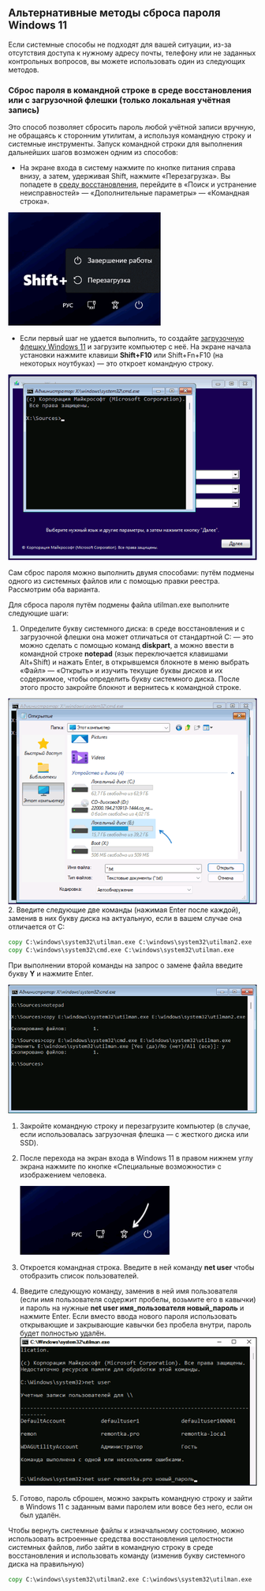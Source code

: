 ## Альтернативные методы сброса пароля Windows 11

Если системные способы не подходят для вашей ситуации, из-за отсутствия доступа к нужному адресу почты, телефону или не заданных контрольных вопросов, вы можете использовать один из следующих методов.

### Сброс пароля в командной строке в среде восстановления или с загрузочной флешки (только локальная учётная запись)

Это способ позволяет сбросить пароль любой учётной записи вручную, не обращаясь к сторонним утилитам, а используя командную строку и системные инструменты. Запуск командной строки для выполнения дальнейших шагов возможен одним из способов:

- На экране входа в систему нажмите по кнопке питания справа внизу, а затем, удерживая Shift, нажмите «Перезагрузка». Вы попадете в [среду восстановления](https://remontka.pro/recovery-environment-windows-11/), перейдите в «Поиск и устранение неисправностей» — «Дополнительные параметры» — «Командная строка».

![Зайти в среду восстановления с экрана блокировки Windows 11](/Media/Pictures/Windows_10-11_password_reset/Зайти_в_среду_восстановления_с_экрана_блокировки_Windows_11.png)

- Если первый шаг не удается выполнить, то создайте [загрузочную флешку Windows 11](https://remontka.pro/windows-11-boot-usb/) и загрузите компьютер с неё. На экране начала установки нажмите клавиши **Shift+F10** или Shift+Fn+F10 (на некоторых ноутбуках) — это откроет командную строку.

![Запуск командной строки с загрузочной флешки](/Media/Pictures/Windows_10-11_password_reset/Запуск_командной_строки_с_загрузочной_флешки.png)

Сам сброс пароля можно выполнить двумя способами: путём подмены одного из системных файлов или с помощью правки реестра. Рассмотрим оба варианта.

Для сброса пароля путём подмены файла utilman.exe выполните следующие шаги:

1. Определите букву системного диска: в среде восстановления и с загрузочной флешки она может отличаться от стандартной C: — это можно сделать с помощью команд **diskpart**, а можно ввести в командной строке **notepad** (язык переключается клавишами Alt+Shift) и нажать Enter, в открывшемся блокноте в меню выбрать «Файл» — «Открыть» и изучить текущие буквы дисков и их содержимое, чтобы определить букву системного диска. После этого просто закройте блокнот и вернитесь к командной строке.

![Посмотреть текущую букву системного диска](/Media/Pictures/Windows_10-11_password_reset/Посмотреть_текущую_букву_системного_диска.png)
2. Введите следующие две команды (нажимая Enter после каждой), заменив в них букву диска на актуальную, если в вашем случае она отличается от C:

```cmd
copy C:\windows\system32\utilman.exe C:\windows\system32\utilman2.exe
copy C:\windows\system32\cmd.exe C:\windows\system32\utilman.exe
```

При выполнении второй команды на запрос о замене файла введите букву **Y** и нажмите Enter.

![Подмена utilman.exe файлом cmd.exe](/Media/Pictures/Windows_10-11_password_reset/Подмена_utilman.exe_файлом_cmd.exe.png)

1. Закройте командную строку и перезагрузите компьютер (в случае, если использовалась загрузочная флешка — с жесткого диска или SSD).
2. После перехода на экран входа в Windows 11 в правом нижнем углу экрана нажмите по кнопке «Специальные возможности» с изображением человека. 
   
   ![Открыть командную строку через специальные возможности](/Media/Pictures/Windows_10-11_password_reset/Открыть_командную_строку_через_специальные_возможности.png)

1. Откроется командная строка. Введите в ней команду **net user** чтобы отобразить список пользователей.
2. Введите следующую команду, заменив в ней имя пользователя (если имя пользователя содержит пробелы, возьмите его в кавычки) и пароль на нужные **net user имя_пользователя новый_пароль** и нажмите Enter. Если вместо ввода нового пароля использовать открывающие и закрывающие кавычки без пробела внутри, пароль будет полностью удалён. ![Сброс пароля Windows 11 на экране блокировки](/Media/Pictures/Windows_10-11_password_reset/Сброс_пароля_Windows_11_на_экране_блокировки.png)
3. Готово, пароль сброшен, можно закрыть командную строку и зайти в Windows 11 с заданным вами паролем или вовсе без него, если он был удалён.

Чтобы вернуть системные файлы к изначальному состоянию, можно использовать встроенные средства восстановления целостности системных файлов, либо зайти в командную строку в среде восстановления и использовать команду (изменив букву системного диска на правильную)

```cmd
copy C:\windows\system32\utilman2.exe C:\windows\system32\utilman.exe
```
